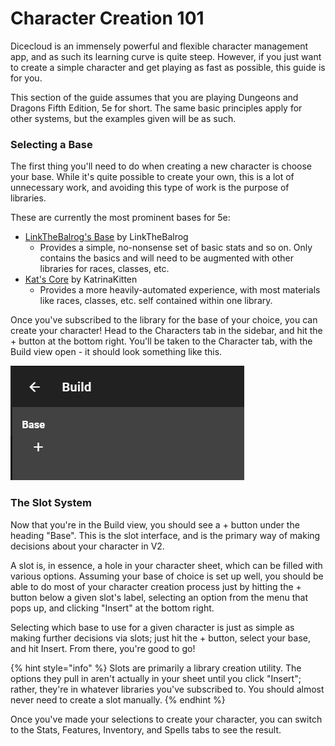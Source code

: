 # Character Creation 101

Dicecloud is an immensely powerful and flexible character management app, and as such its learning curve is quite steep. However, if you just want to create a simple character and get playing as fast as possible, this guide is for you.

This section of the guide assumes that you are playing Dungeons and Dragons Fifth Edition, 5e for short. The same basic principles apply for other systems, but the examples given will be as such.

### Selecting a Base

The first thing you'll need to do when creating a new character is choose your base. While it's quite possible to create your own, this is a lot of unnecessary work, and avoiding this type of work is the purpose of libraries.

These are currently the most prominent bases for 5e:

* [LinkTheBalrog's Base](https://beta.dicecloud.com/library/NMgBJwmFKjkxvM8HW) by LinkTheBalrog
  * Provides a simple, no-nonsense set of basic stats and so on. Only contains the basics and will need to be augmented with other libraries for races, classes, etc.
* [Kat's Core](https://beta.dicecloud.com/library/dGb2n9TEheo3PnAZa) by KatrinaKitten
  * Provides a more heavily-automated experience, with most materials like races, classes, etc. self contained within one library.

Once you've subscribed to the library for the base of your choice, you can create your character! Head to the Characters tab in the sidebar, and hit the + button at the bottom right. You'll be taken to the Character tab, with the Build view open - it should look something like this.

![The Build view shown when you first create a character.](../.gitbook/assets/image%20%283%29.png)

### The Slot System

Now that you're in the Build view, you should see a + button under the heading "Base". This is the slot interface, and is the primary way of making decisions about your character in V2.

A slot is, in essence, a hole in your character sheet, which can be filled with various options. Assuming your base of choice is set up well, you should be able to do most of your character creation process just by hitting the + button below a given slot's label, selecting an option from the menu that pops up, and clicking "Insert" at the bottom right.

Selecting which base to use for a given character is just as simple as making further decisions via slots; just hit the + button, select your base, and hit Insert. From there, you're good to go!

{% hint style="info" %}
Slots are primarily a library creation utility. The options they pull in aren't actually in your sheet until you click "Insert"; rather, they're in whatever libraries you've subscribed to. You should almost never need to create a slot manually.
{% endhint %}

Once you've made your selections to create your character, you can switch to the Stats, Features, Inventory, and Spells tabs to see the result.


